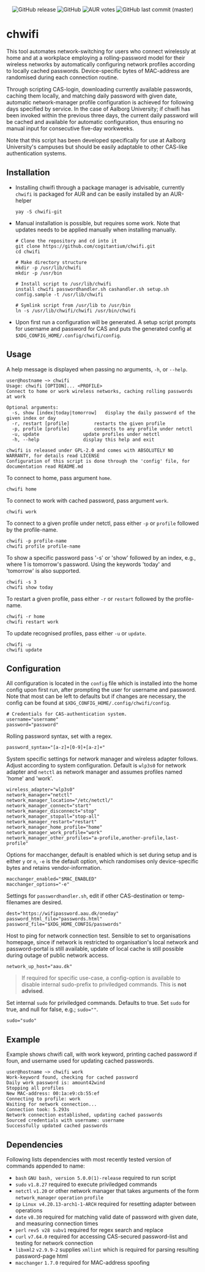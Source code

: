 <p align="center">
  <img alt="GitHub release" src="https://img.shields.io/github/release/cogitantium/chwifi.svg">
  <img alt="GitHub" src="https://img.shields.io/github/license/cogitantium/chwifi.svg">
  <img alt="AUR votes" src="https://img.shields.io/aur/votes/chwifi-git.svg?label=AUR%20votes">
  <img alt="GitHub last commit (master)" src="https://img.shields.io/github/last-commit/cogitantium/chwifi/master.svg?label=last%20update">
</p>

# chwifi
This tool automates network-switching for users who connect wirelessly at home and at a workplace employing a rolling-password model for their wireless networks by automatically configuring network profiles according to locally cached passwords. Device-specific bytes of MAC-address are randomised during each connection routine. 

Through scripting CAS-login, downloading currently available passwords, caching them locally, and matching daily password with given date, automatic network-manager profile configuration is achieved for following days specified by service. 
In the case of Aalborg University; if chwifi has been invoked within the previous three days, the current daily password will be cached and available for automatic configuration, thus ensuring no manual input for consecutive five-day workweeks.

Note that this script has been developed specifically for use at Aalborg University's campuses but should be easily adaptable to other CAS-like authentication systems.

## Installation
- Installing chwifi through a package manager is advisable, currently `chwifi` is packaged for AUR and can be easily installed by an AUR-helper
    ```shell
    yay -S chwifi-git
    ```

- Manual installation is possible, but requires some work. Note that updates needs to be applied manually when installing manually.
    ```shell
    # Clone the repository and cd into it
    git clone https://github.com/cogitantium/chwifi.git
    cd chwifi
    
    # Make directory structure
    mkdir -p /usr/lib/chwifi
    mkdir -p /usr/bin
    
    # Install script to /usr/lib/chwifi
    install chwifi passwordhandler.sh cashandler.sh setup.sh config.sample -t /usr/lib/chwifi
    
    # Symlink script from /usr/lib to /usr/bin
    ln -s /usr/lib/chwifi/chwifi /usr/bin/chwifi
    ```

- Upon first run a configuration will be generated. A setup script prompts for username and password for CAS and puts the generated config at `$XDG_CONFIG_HOME/.config/chwifi/config`.

## Usage
A help message is displayed when passing no arguments, `-h`, or `--help`.
```
user@hostname ~> chwifi
Usage: chwifi [OPTION]... <PROFILE>
Connect to home or work wireless networks, caching rolling passwords at work

Optional arguments:
  -s, show [index|today|tomorrow]	display the daily password of the given index or day
  -r, restart [profile]			restarts the given profile
  -p, profile [profile]			connects to any profile under netctl
  -u, update				update profiles under netctl
  -h, --help				display this help and exit

chwifi is released under GPL-2.0 and comes with ABSOLUTELY NO WARRANTY, for details read LICENSE
Configuration of this script is done through the 'config' file, for documentation read README.md
```

To connect to home, pass argument `home`.
```shell
chwifi home
```

To connect to work with cached password, pass argument `work`.
```shell
chwifi work
```

To connect to a given profile under netctl, pass either `-p` or `profile` followed by the profile-name.
```shell
chwifi -p profile-name
chwifi profile profile-name
```

To show a specific password pass '-s' or 'show' followed by an index, e.g., where 1 is tomorrow's password. Using the keywords 'today' and 'tomorrow' is also supported.
```shell
chwifi -s 3
chwifi show today
```

To restart a given profile, pass either `-r` or `restart` followed by the profile-name.
```shell
chwifi -r home
chwifi restart work
```

To update recognised profiles, pass either `-u` or `update`.
```shell
chwifi -u
chwifi update
```

## Configuration
All configuration is located in the `config` file which is installed into the home config upon first run, after prompting the user for username and password. Note that most can be left to defaults but if changes are necessary, the config can be found at `$XDG_CONFIG_HOME/.config/chwifi/config`.

```shell
# Credentials for CAS-authentication system.
username="username"
password="password"
```

Rolling password syntax, set with a regex.
```shell
password_syntax="[a-z]+[0-9]+[a-z]+"
```

System specific settings for network manager and wireless adapter follows. Adjust according to system configuration. Default is `wlp3s0` for network adapter and `netctl` as network manager and assumes profiles named 'home' and 'work'.
```shell
wireless_adapter="wlp3s0"
network_manager="netctl"
network_manager_location="/etc/netctl/"
network_manager_connect="start"
network_manager_disconnect="stop"
network_manager_stopall="stop-all"
network_manager_restart="restart"
network_manager_home_profile="home"
network_manager_work_profile="work"
network_manager_other_profiles="a-profile,another-profile,last-profile"
```

Options for macchanger, default is enabled which is set during setup and is either `y` or `n`, `-e` is the default option, which randomises only device-specific bytes and retains vendor-information.
```shell
macchanger_enabled="$MAC_ENABLED"
macchanger_options="-e"
```

Settings for `passwordhandler.sh`, edit if other CAS-destination or temp-filenames are desired.
```shell
dest="https://wifipassword.aau.dk/oneday"
password_html_file="passwords.html"
password_file="$XDG_HOME_CONFIG/passwords"
```

Host to ping for network connection test. Sensible to set to organisations homepage, since if network is restricted to organisation's local network and password-portal is still available, update of local cache is still possible during outage of public network access.
```shell
network_up_host="aau.dk"
```

> If required for specific use-case, a config-option is available to disable internal sudo-prefix to priviledged commands. This is **not advised**.

Set internal `sudo` for priviledged commands. Defaults to true. Set `sudo` for true, and null for false, e.g.; `sudo=""`.
```shell
sudo="sudo"
```

## Example
Example shows chwifi call, with work keyword, printing cached password if foun, and username used for updating cached passwords.
```
user@hostname ~> chwifi work
Work-keyword found, checking for cached password
Daily work password is: amount42wind
Stopping all profiles
New MAC-address: 00:1a:e9:cb:55:ef 
Connecting to profile: work
Waiting for network connection...
Connection took: 5.293s
Network connection established, updating cached passwords
Sourced credentials with username: username
Successfully updated cached passwords
```

## Dependencies
Following lists dependencies with most recently tested version of commands appended to name:
- `bash` `GNU bash, version 5.0.0(1)-release` required to run script
- `sudo` `v1.8.27` required to execute priviledged commands
- `netctl` `v1.20` or other network manager that takes arguments of the form `network_manager` `operation` `profile`
- `ip` `Linux v4.20.13-arch1-1-ARCH` required for resetting adapter between operations
- `date` `v8.30` required for matching valid date of password with given date, and measuring connection times
- `perl` `rev5 v28 subv1` required for regex search and replace
- `curl` `v7.64.0` required for accessing CAS-secured password-list and testing for network connection
- `libxml2` `v2.9.9-2` supplies `xmllint` which is required for parsing resulting password-page html
- `macchanger` `1.7.0` required for MAC-address spoofing

